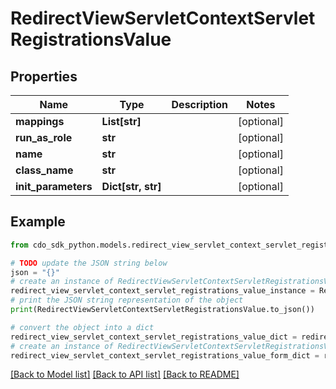 # RedirectViewServletContextServletRegistrationsValue


## Properties

Name | Type | Description | Notes
------------ | ------------- | ------------- | -------------
**mappings** | **List[str]** |  | [optional] 
**run_as_role** | **str** |  | [optional] 
**name** | **str** |  | [optional] 
**class_name** | **str** |  | [optional] 
**init_parameters** | **Dict[str, str]** |  | [optional] 

## Example

```python
from cdo_sdk_python.models.redirect_view_servlet_context_servlet_registrations_value import RedirectViewServletContextServletRegistrationsValue

# TODO update the JSON string below
json = "{}"
# create an instance of RedirectViewServletContextServletRegistrationsValue from a JSON string
redirect_view_servlet_context_servlet_registrations_value_instance = RedirectViewServletContextServletRegistrationsValue.from_json(json)
# print the JSON string representation of the object
print(RedirectViewServletContextServletRegistrationsValue.to_json())

# convert the object into a dict
redirect_view_servlet_context_servlet_registrations_value_dict = redirect_view_servlet_context_servlet_registrations_value_instance.to_dict()
# create an instance of RedirectViewServletContextServletRegistrationsValue from a dict
redirect_view_servlet_context_servlet_registrations_value_form_dict = redirect_view_servlet_context_servlet_registrations_value.from_dict(redirect_view_servlet_context_servlet_registrations_value_dict)
```
[[Back to Model list]](../README.md#documentation-for-models) [[Back to API list]](../README.md#documentation-for-api-endpoints) [[Back to README]](../README.md)


